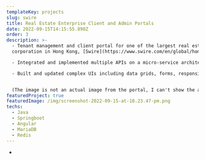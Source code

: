 ```yaml
---
templateKey: projects
slug: swire
title: Real Estate Enterprise Client and Admin Portals
date: 2022-09-15T14:15:55.898Z
order: 3
description: >-
  - Tenant management and client portal for one of the largest real estate
  corporation in Hong Kong, [Swire](https://www.swire.com/en/global/home.php).

  - Integrated and implemented multiple APIs on a micro-service architectured multi layered backend server. 

  - Built and updated complex UIs including data grids, forms, responsive layouts.


  (The image is not an actual image from the portal, I can't show the actual portal as it is for internal use only).
featuredProject: true
featuredImage: /img/screenshot-2022-09-15-at-10.23.47-pm.png
techs:
  - Java
  - Springboot
  - Angular
  - MariaDB
  - Redis
---
```

-